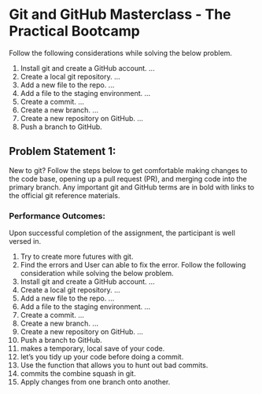 # Git and GitHub Masterclass - The Practical Bootcamp

Follow the following considerations while solving the below problem.

1. Install git and create a GitHub account. ...
2. Create a local git repository. ...
3. Add a new file to the repo. ...
4. Add a file to the staging environment. ...
5. Create a commit. ...
6. Create a new branch. ...
7. Create a new repository on GitHub. ...
8. Push a branch to GitHub.

## Problem Statement 1:

New to git? Follow the steps below to get comfortable making changes to the code base,
opening up a pull request (PR), and merging code into the primary branch. Any important git
and GitHub terms are in bold with links to the official git reference materials.

### Performance Outcomes:

Upon successful completion of the assignment, the participant is well versed in.

1. Try to create more futures with git.
2. Find the errors and User can able to fix the error.
   Follow the following consideration while solving the below problem.
3. Install git and create a GitHub account. ...
4. Create a local git repository. ...
5. Add a new file to the repo. ...
6. Add a file to the staging environment. ...
7. Create a commit. ...
8. Create a new branch. ...
9. Create a new repository on GitHub. ...
10. Push a branch to GitHub.
11. makes a temporary, local save of your code.
12. let’s you tidy up your code before doing a commit.
13. Use the function that allows you to hunt out bad commits.
14. commits the combine squash in git.
15. Apply changes from one branch onto another.
